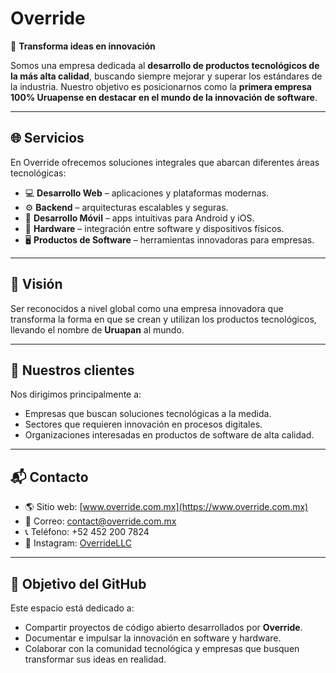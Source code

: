 # Override

🚀 **Transforma ideas en innovación**

Somos una empresa dedicada al **desarrollo de productos tecnológicos de la más alta calidad**, buscando siempre mejorar y superar los estándares de la industria. Nuestro objetivo es posicionarnos como la **primera empresa 100% Uruapense en destacar en el mundo de la innovación de software**.

---

## 🌐 Servicios

En Override ofrecemos soluciones integrales que abarcan diferentes áreas tecnológicas:

* 💻 **Desarrollo Web** – aplicaciones y plataformas modernas.
* ⚙️ **Backend** – arquitecturas escalables y seguras.
* 📱 **Desarrollo Móvil** – apps intuitivas para Android y iOS.
* 🔌 **Hardware** – integración entre software y dispositivos físicos.
* 🖥️ **Productos de Software** – herramientas innovadoras para empresas.

---

## 🎯 Visión

Ser reconocidos a nivel global como una empresa innovadora que transforma la forma en que se crean y utilizan los productos tecnológicos, llevando el nombre de **Uruapan** al mundo.

---

## 👥 Nuestros clientes

Nos dirigimos principalmente a:

* Empresas que buscan soluciones tecnológicas a la medida.
* Sectores que requieren innovación en procesos digitales.
* Organizaciones interesadas en productos de software de alta calidad.

---

## 📬 Contacto

* 🌎 Sitio web: [www.override.com.mx](https://www.override.com.mx)
* 📧 Correo: [contact@override.com.mx](mailto:contact@override.com.mx)
* 📞 Teléfono: +52 452 200 7824
* 📸 Instagram: [OverrideLLC](https://www.instagram.com/overridellc)

---

## 📂 Objetivo del GitHub

Este espacio está dedicado a:

* Compartir proyectos de código abierto desarrollados por **Override**.
* Documentar e impulsar la innovación en software y hardware.
* Colaborar con la comunidad tecnológica y empresas que busquen transformar sus ideas en realidad.

